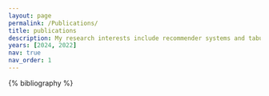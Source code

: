 ```yaml
---
layout: page
permalink: /Publications/
title: publications
description: My research interests include recommender systems and tabular data learning.
years: [2024, 2022]
nav: true
nav_order: 1
---
```

<!-- _pages/publications.md -->
<div class="publications">

{% bibliography %}

</div>
